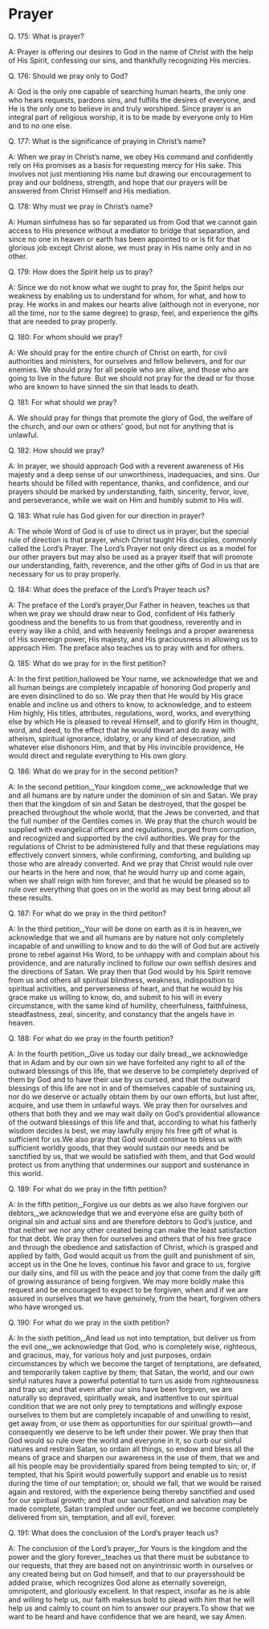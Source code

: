 # Prayer

Q. 175: What is prayer?

A: Prayer is offering our desires to God in the name of Christ with the help of His Spirit, confessing our sins, and thankfully recognizing His mercies.

Q. 176: Should we pray only to God?

A: God is the only one capable of searching human hearts, the only one who hears requests, pardons sins, and fulfills the desires of everyone, and He is the only one to believe in and truly worshiped. Since prayer is an integral part of religious worship, it is to be made by everyone only to Him and to no one else.

Q. 177: What is the significance of praying in Christ’s name?

A: When we pray in Christ’s name, we obey His command and confidently rely on His promises as a basis for requesting mercy for His sake. This involves not just mentioning His name but drawing our encouragement to pray and our boldness, strength, and hope that our prayers will be answered from Christ Himself and His mediation.

Q. 178: Why must we pray in Christ’s name?

A: Human sinfulness has so far separated us from God that we cannot gain access to His presence without a mediator to bridge that separation, and since no one in heaven or earth has been appointed to or is fit for that glorious job except Christ alone, we must pray in His name only and in no other.

Q. 179: How does the Spirit help us to pray?

A: Since we do not know what we ought to pray for, the Spirit helps our weakness by enabling us to understand for whom, for what, and how to pray. He works in and makes our hearts alive (although not in everyone, nor all the time, nor to the same degree) to grasp, feel, and experience the gifts that are needed to pray properly.

Q. 180: For whom should we pray?

A: We should pray for the entire church of Christ on earth, for civil authorities and ministers, for ourselves and fellow believers, and for our enemies. We should pray for all people who are alive, and those who are going to live in the future. But we should not pray for the dead or for those who are known to have sinned the sin that leads to death.

Q. 181: For what should we pray?

A. We should pray for things that promote the glory of God, the welfare of the church, and our own or others’ good, but not for anything that is unlawful.

Q. 182: How should we pray?

A: In prayer, we should approach God with a reverent awareness of His majesty and a deep sense of our unworthiness, inadequacies, and sins. Our hearts should be filled with repentance, thanks, and confidence, and our prayers should be marked by understanding, faith, sincerity, fervor, love, and perseverance, while we wait on Him and humbly submit to His will.

Q. 183: What rule has God given for our direction in prayer?

A: The whole Word of God is of use to direct us in prayer, but the special rule of direction is that prayer, which Christ taught His disciples, commonly called the Lord’s Prayer. The Lord’s Prayer not only direct us as a model for our other prayers but may also be used as a prayer itself that will promote our understanding, faith, reverence, and the other gifts of God in us that are necessary for us to pray properly.

Q. 184: What does the preface of the Lord’s Prayer teach us?

A: The preface of the Lord’s prayer,Our Father in heaven, teaches us that when we pray we should draw near to God, confident of His fatherly goodness and the benefits to us from that goodness, reverently and in every way like a child, and with heavenly feelings and a proper awareness of His sovereign power, His majesty, and His graciousness in allowing us to approach Him. The preface also teaches us to pray with and for others.

Q. 185: What do we pray for in the first petition?

A: In the first petition,hallowed be Your name, we acknowledge that we and all human beings are completely incapable of honoring God properly and are even disinclined to do so. We pray then that He would by His grace enable and incline us and others to know, to acknowledge, and to esteem Him highly, His titles, attributes, regulations, word, works, and everything else by which He is pleased to reveal Himself, and to glorify Him in thought, word, and deed, to the effect that he would thwart and do away with atheism, spiritual ignorance, idolatry, or any kind of desecration, and whatever else dishonors Him, and that by His invincible providence, He would direct and regulate everything to His own glory.

Q. 186: What do we pray for in the second petition?

A: In the second petition,_Your kingdom come,_we acknowledge that we and all humans are by nature under the dominion of sin and Satan. We pray then that the kingdom of sin and Satan be destroyed, that the gospel be preached throughout the whole world, that the Jews be converted, and that the full number of the Gentiles comes in. We pray that the church would be supplied with evangelical officers and regulations, purged from corruption, and recognized and supported by the civil authorities. We pray for the regulations of Christ to be administered fully and that these regulations may effectively convert sinners, while confirming, comforting, and building up those who are already converted. And we pray that Christ would rule over our hearts in the here and now, that he would hurry up and come again, when we shall reign with him forever, and that he would be pleased so to rule over everything that goes on in the world as may best bring about all these results.

Q. 187: For what do we pray in the third petiton?

A: In the third petition,_Your will be done on earth as it is in heaven_we acknowledge that we and all humans are by nature not only completely incapable of and unwilling to know and to do the will of God but are actively prone to rebel against His Word, to be unhappy with and complain about his providence, and are naturally inclined to follow our own selfish desires and the directions of Satan. We pray then that God would by his Spirit remove from us and others all spiritual blindness, weakness, indisposition to spiritual activities, and perverseness of heart, and that he would by his grace make us willing to know, do, and submit to his will in every circumstance, with the same kind of humility, cheerfulness, faithfulness, steadfastness, zeal, sincerity, and constancy that the angels have in heaven.

Q. 188: For what do we pray in the fourth petition?

A: In the fourth petition,_Give us today our daily bread,_we acknowledge that in Adam and by our own sin we have forfeited any right to all of the outward blessings of this life, that we deserve to be completely deprived of them by God and to have their use by us cursed, and that the outward blessings of this life are not in and of themselves capable of sustaining us, nor do we deserve or actually obtain them by our own efforts, but lust after, acquire, and use them in unlawful ways. We pray then for ourselves and others that both they and we may wait daily on God’s providential allowance of the outward blessings of this life and that, according to what his fatherly wisdom decides is best, we may lawfully enjoy his free gift of what is sufficient for us.We also pray that God would continue to bless us with sufficient worldly goods, that they would sustain our needs and be sanctified by us, that we would be satisfied with them, and that God would protect us from anything that undermines our support and sustenance in this world.

Q. 189: For what do we pray in the fifth petition?

A: In the fifth petition,_Forgive us our debts as we also have forgiven our debtors,_we acknowledge that we and everyone else are guilty both of original sin and actual sins and are therefore debtors to God’s justice, and that neither we nor any other created being can make the least satisfaction for that debt. We pray then for ourselves and others that of his free grace and through the obedience and satisfaction of Christ, which is grasped and applied by faith, God would acquit us from the guilt and punishment of sin, accept us in the One he loves, continue his favor and grace to us, forgive our daily sins, and fill us with the peace and joy that come from the daily gift of growing assurance of being forgiven. We may more boldly make this request and be encouraged to expect to be forgiven, when and if we are assured in ourselves that we have genuinely, from the heart, forgiven others who have wronged us.

Q. 190: For what do we pray in the sixth petition?

A: In the sixth petition,_And lead us not into temptation, but deliver us from the evil one,_we acknowledge that God, who is completely wise, righteous, and gracious, may, for various holy and just purposes, ordain circumstances by which we become the target of temptations, are defeated, and temporarily taken captive by them; that Satan, the world, and our own sinful natures have a powerful potential to turn us aside from righteousness and trap us; and that even after our sins have been forgiven, we are naturally so depraved, spiritually weak, and inattentive to our spiritual condition that we are not only prey to temptations and willingly expose ourselves to them but are completely incapable of and unwilling to resist, get away from, or use them as opportunities for our spiritual growth—and consequently we deserve to be left under their power. We pray then that God would so rule over the world and everyone in it, so curb our sinful natures and restrain Satan, so ordain all things, so endow and bless all the means of grace and sharpen our awareness in the use of them, that we and all his people may be providentially spared from being tempted to sin; or, if tempted, that his Spirit would powerfully support and enable us to resist during the time of our temptation; or, should we fall, that we would be raised again and restored, with the experience being thereby sanctified and used for our spiritual growth; and that our sanctification and salvation may be made complete, Satan trampled under our feet, and we become completely delivered from sin, temptation, and all evil, forever.

Q. 191: What does the conclusion of the Lord’s prayer teach us?

A: The conclusion of the Lord’s prayer,_for Yours is the kingdom and the power and the glory forever,_teaches us that there must be substance to our requests, that they are based not on anyintrinsic worth in ourselves or any created being but on God himself, and that to our prayersshould be added praise, which recognizes God alone as eternally sovereign, omnipotent, and gloriously excellent. In that respect, insofar as he is able and willing to help us, our faith makesus bold to plead with him that he will help us and calmly to count on him to answer our prayers.To show that we want to be heard and have confidence that we are heard, we say Amen.
